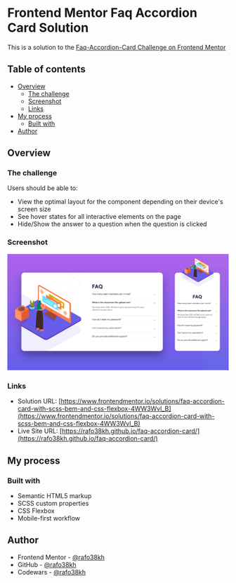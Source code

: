 # Frontend Mentor Faq Accordion Card Solution

This is a solution to the [Faq-Accordion-Card Challenge on Frontend Mentor](https://www.frontendmentor.io/challenges/faq-accordion-card-XlyjD0Oam)

## Table of contents

- [Overview](#overview)
  - [The challenge](#the-challenge)
  - [Screenshot](#screenshot)
  - [Links](#links)
- [My process](#my-process)
  - [Built with](#built-with)
- [Author](#author)

## Overview

### The challenge

Users should be able to:

- View the optimal layout for the component depending on their device's screen size
- See hover states for all interactive elements on the page
- Hide/Show the answer to a question when the question is clicked

### Screenshot

![screenshot](./images/screenshot.png)

### Links

- Solution URL: [https://www.frontendmentor.io/solutions/faq-accordion-card-with-scss-bem-and-css-flexbox-4WW3Wvl_B](https://www.frontendmentor.io/solutions/faq-accordion-card-with-scss-bem-and-css-flexbox-4WW3Wvl_B)
- Live Site URL: [https://rafo38kh.github.io/faq-accordion-card/](https://rafo38kh.github.io/faq-accordion-card/)

## My process

### Built with

- Semantic HTML5 markup
- SCSS custom properties
- CSS Flexbox
- Mobile-first workflow

## Author

- Frontend Mentor - [@rafo38kh](https://www.frontendmentor.io/profile/rafo38kh)
- GitHub - [@rafo38kh](https://github.com/rafo38kh)
- Codewars - [@rafo38kh](https://www.codewars.com/users/rafo38kh)
